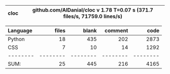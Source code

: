 cloc|github.com/AlDanial/cloc v 1.78  T=0.07 s (371.7 files/s, 71759.0 lines/s)
--- | ---

Language|files|blank|comment|code
:-------|-------:|-------:|-------:|-------:
Python|18|435|202|2873
CSS|7|10|14|1292
--------|--------|--------|--------|--------
SUM:|25|445|216|4165

